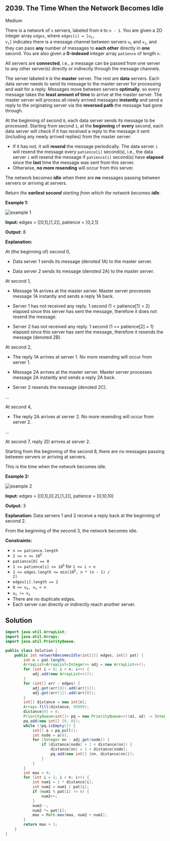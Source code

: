 ## 2039\. The Time When the Network Becomes Idle

Medium

There is a network of `n` servers, labeled from `0` to `n - 1`. You are given a 2D integer array `edges`, where <code>edges[i] = [u<sub>i</sub>, v<sub>i</sub>]</code> indicates there is a message channel between servers <code>u<sub>i</sub></code> and <code>v<sub>i</sub></code>, and they can pass **any** number of messages to **each other** directly in **one** second. You are also given a **0-indexed** integer array `patience` of length `n`.

All servers are **connected**, i.e., a message can be passed from one server to any other server(s) directly or indirectly through the message channels.

The server labeled `0` is the **master** server. The rest are **data** servers. Each data server needs to send its message to the master server for processing and wait for a reply. Messages move between servers **optimally**, so every message takes the **least amount of time** to arrive at the master server. The master server will process all newly arrived messages **instantly** and send a reply to the originating server via the **reversed path** the message had gone through.

At the beginning of second `0`, each data server sends its message to be processed. Starting from second `1`, at the **beginning** of **every** second, each data server will check if it has received a reply to the message it sent (including any newly arrived replies) from the master server:

*   If it has not, it will **resend** the message periodically. The data server `i` will resend the message every `patience[i]` second(s), i.e., the data server `i` will resend the message if `patience[i]` second(s) have **elapsed** since the **last** time the message was sent from this server.
*   Otherwise, **no more resending** will occur from this server.

The network becomes **idle** when there are **no** messages passing between servers or arriving at servers.

Return _the **earliest second** starting from which the network becomes **idle**_.

**Example 1:**

![example 1](https://assets.leetcode.com/uploads/2021/09/22/quiet-place-example1.png)

**Input:** edges = \[\[0,1],[1,2]], patience = [0,2,1]

**Output:** 8

**Explanation:**

At (the beginning of) second 0,

- Data server 1 sends its message (denoted 1A) to the master server.

- Data server 2 sends its message (denoted 2A) to the master server.


At second 1,

- Message 1A arrives at the master server. Master server processes message 1A instantly and sends a reply 1A back.

- Server 1 has not received any reply. 1 second (1 < patience[1] = 2) elapsed since this server has sent the message, therefore it does not resend the message.

- Server 2 has not received any reply. 1 second (1 == patience[2] = 1) elapsed since this server has sent the message, therefore it resends the message (denoted 2B).


At second 2,

- The reply 1A arrives at server 1. No more resending will occur from server 1.

- Message 2A arrives at the master server. Master server processes message 2A instantly and sends a reply 2A back.

- Server 2 resends the message (denoted 2C).

...

At second 4,

- The reply 2A arrives at server 2. No more resending will occur from server 2.

...

At second 7, reply 2D arrives at server 2.


Starting from the beginning of the second 8, there are no messages passing between servers or arriving at servers.

This is the time when the network becomes idle. 

**Example 2:**

![example 2](https://assets.leetcode.com/uploads/2021/09/04/network_a_quiet_place_2.png)

**Input:** edges = \[\[0,1],[0,2],[1,2]], patience = [0,10,10]

**Output:** 3

**Explanation:** Data servers 1 and 2 receive a reply back at the beginning of second 2.

From the beginning of the second 3, the network becomes idle. 

**Constraints:**

*   `n == patience.length`
*   <code>2 <= n <= 10<sup>5</sup></code>
*   `patience[0] == 0`
*   <code>1 <= patience[i] <= 10<sup>5</sup></code> for `1 <= i < n`
*   <code>1 <= edges.length <= min(10<sup>5</sup>, n * (n - 1) / 2)</code>
*   `edges[i].length == 2`
*   <code>0 <= u<sub>i</sub>, v<sub>i</sub> < n</code>
*   <code>u<sub>i</sub> != v<sub>i</sub></code>
*   There are no duplicate edges.
*   Each server can directly or indirectly reach another server.

## Solution

```java
import java.util.ArrayList;
import java.util.Arrays;
import java.util.PriorityQueue;

public class Solution {
    public int networkBecomesIdle(int[][] edges, int[] pat) {
        int n = pat.length;
        ArrayList<ArrayList<Integer>> adj = new ArrayList<>();
        for (int i = 0; i < n; i++) {
            adj.add(new ArrayList<>());
        }
        for (int[] arr : edges) {
            adj.get(arr[0]).add(arr[1]);
            adj.get(arr[1]).add(arr[0]);
        }
        int[] distance = new int[n];
        Arrays.fill(distance, 99999);
        distance[0] = 0;
        PriorityQueue<int[]> pq = new PriorityQueue<>((a1, a2) -> Integer.compare(a1[1], a2[1]));
        pq.add(new int[] {0, 0});
        while (!pq.isEmpty()) {
            int[] a = pq.poll();
            int node = a[0];
            for (Integer nn : adj.get(node)) {
                if (distance[node] + 1 < distance[nn]) {
                    distance[nn] = 1 + distance[node];
                    pq.add(new int[] {nn, distance[nn]});
                }
            }
        }
        int max = 0;
        for (int i = 1; i < n; i++) {
            int num1 = 2 * distance[i];
            int num2 = num1 / pat[i];
            if (num1 % pat[i] != 0) {
                num2++;
            }
            num2--;
            num2 *= pat[i];
            max = Math.max(max, num2 + num1);
        }
        return max + 1;
    }
}
```